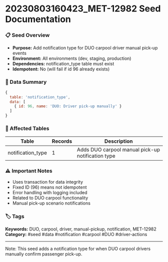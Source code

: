 # 20230803160423_MET-12982 Seed Documentation

### 📋 Seed Overview
- **Purpose:** Add notification type for DUO carpool driver manual pick-up events
- **Environment:** All environments (dev, staging, production)
- **Dependencies:** notification_type table must exist
- **Idempotent:** No (will fail if id 96 already exists)

### 🔧 Data Summary
```javascript
{
  table: 'notification_type',
  data: [
    { id: 96, name: 'DUO: Driver pick-up manually' }
  ]
}
```

### 📝 Affected Tables
| Table | Records | Description |
|-------|---------|-------------|
| notification_type | 1 | Adds DUO carpool manual pick-up notification type |

### ⚠️ Important Notes
- Uses transaction for data integrity
- Fixed ID (96) means not idempotent
- Error handling with logging included
- Related to DUO carpool functionality
- Manual pick-up scenario notifications

### 🏷️ Tags
**Keywords:** DUO, carpool, driver, manual-pickup, notification, MET-12982
**Category:** #seed #data #notification #carpool #DUO #driver-actions

---
Note: This seed adds a notification type for when DUO carpool drivers manually confirm passenger pick-up.